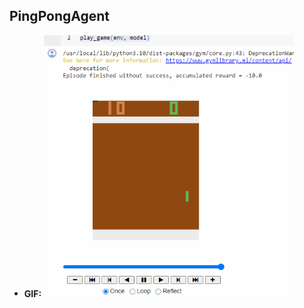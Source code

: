 ## PingPongAgent

 
- **GIF:**   <img src="https://github.com/ba-00001/DEMOS-PROJECTS/blob/main/resources/PingPongAgent-FILES/PingPongAgent_play_game(env%2C%20model)_GIF.gif" width="400" alt="">

